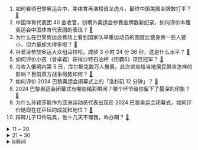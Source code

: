 1. 如何看待巴黎奥运会中、美体育再演榜首龙虎斗，最终中国美国金牌数打平？ [:link:](https://www.zhihu.com/question/664031029)
2. 中国体育代表团 40 金收官，创境外奥运会参赛金牌数新纪录，如何评价本届奥运会中国体育代表团的表现？ [:link:](https://www.zhihu.com/question/664028203)
3. 为什么在巴黎奥运会赛场上看到国家队举重运动员的围度比健身房一些人要小，但力量却大得多呢？ [:link:](https://www.zhihu.com/question/663912170)
4. 谷爱凌参加奥运大众组马拉松，成绩 3 小时 24 分 36 秒，这是什么水平？ [:link:](https://www.zhihu.com/question/662718849)
5. 如何评价小孩（曾卓君）获得沙特石油杯《街霸6》项目冠军？ [:link:](https://www.zhihu.com/question/664045736)
6. 乌攻入俄境内第 5 日，库尔斯克数万人撤离，此次进攻给当地居民带来怎样的影响？目前双方战争局势如何？ [:link:](https://www.zhihu.com/question/663998912)
7. 如何评价 2024 巴黎奥运会闭幕式上的「洛杉矶 12 分钟」？ [:link:](https://www.zhihu.com/question/664052940)
8. 2024 巴黎奥运会闭幕式有哪些精彩瞬间？哪个环节给你留下了最深的印象？ [:link:](https://www.zhihu.com/question/664039578)
9. 为什么孙颖莎能作为亚洲运动员代表出现在 2024 巴黎奥运会闭幕式，如何评价她现在在乒坛的成就和地位？ [:link:](https://www.zhihu.com/question/664045967)
10. 踩碎儿子13件玩具，他十几天不理我，咋办啊？ [:link:](https://www.zhihu.com/question/663191611)
<details>
<summary>11 ~ 20</summary>

11. 如何看待曼联打包拜仁德里赫特和马兹拉维，他们会带给曼联什么新变化? [:link:](https://www.zhihu.com/question/663959161)
12. 如何用一句话写出乡愁？ [:link:](https://www.zhihu.com/question/592776461)
13. 李发彬欧紫霞担任巴黎奥运会闭幕式中国旗手，为什么是他们俩？旗手的选择由哪些因素决定？ [:link:](https://www.zhihu.com/question/664001339)
14. 本届巴黎奥运会中国队夺得40金，但以奖牌数劣势憾居第二，哪个项目没夺金大家觉得最遗憾？ [:link:](https://www.zhihu.com/question/664031485)
15. 本届奥运会已结束，哪些运动员夺金瞬间令你印象深刻？ [:link:](https://www.zhihu.com/question/664028555)
16. 一父子遭下楼邻居行凶 1 死 1 伤，曾因噪音问题起过争执，警方拟对行凶者做精神鉴定，如何从法律解读？ [:link:](https://www.zhihu.com/question/663920784)
17. 2024 巴黎奥运会，男子跳高决赛，新西兰选手哈米什·克尔以2米36夺金，如何评价本场比赛？ [:link:](https://www.zhihu.com/question/663981153)
18. 你认为全国最宜居的城市是哪个？ [:link:](https://www.zhihu.com/question/488808761)
19. 如何评价小孩曾卓君的街霸6水平？ [:link:](https://www.zhihu.com/question/614954622)
20. 资生堂上半年净利润降 99.9%，股价跌停，中国市场失速，公司称核污水致消费者购买意愿下降，如何解读？ [:link:](https://www.zhihu.com/question/663921433)
</details>
<details>
<summary>21 ~ 30</summary>

21. 为了男朋友放弃自己的前途值得吗? [:link:](https://www.zhihu.com/question/661271348)
22. 如何看待巴黎奥运会男子跳高决赛，美国选手麦克尤恩放弃共享金牌，选择加赛，最终失败获得银牌？ [:link:](https://www.zhihu.com/question/663967258)
23. 2024 巴黎奥运会篮球女子决赛，法国队 66:67 惜败美国队，美国女篮夺金，如何评价这场比赛？ [:link:](https://www.zhihu.com/question/664006435)
24. 贵州一大桥垮塌，发现开裂时已交通管制，大桥垮塌的原因是什么？目前当地情况如何？ [:link:](https://www.zhihu.com/question/663844759)
25. 为什么说猪是蛇的天敌？ [:link:](https://www.zhihu.com/question/571047539)
26. 哈里斯在三个摇摆州领先特朗普，哈里斯在民调中的支持率反弹的势头能否持续？哈里斯胜选几率有多大？ [:link:](https://www.zhihu.com/question/663993997)
27. 樊振东在巴黎奥运比赛结束后说「未来不一定是乒乓球了」，你觉得这意味着什么？怎么理解这句话？ [:link:](https://www.zhihu.com/question/663960931)
28. 有哪些古代诗句体现了「绝对运动」与「相对静止」的统一？ [:link:](https://www.zhihu.com/question/660601896)
29. 日本女乒团体不敌中国女乒获得银牌，张本美和未来十年内能否成为撼动中国女乒的关键人物？ [:link:](https://www.zhihu.com/question/663959137)
30. 你的爱情观被哪些事物塑造与改变了？你认同「不应该从爱情作品里提炼爱情观」这句话吗？ [:link:](https://www.zhihu.com/question/662966863)
</details><details>
<summary>bilibili</summary>

</details>